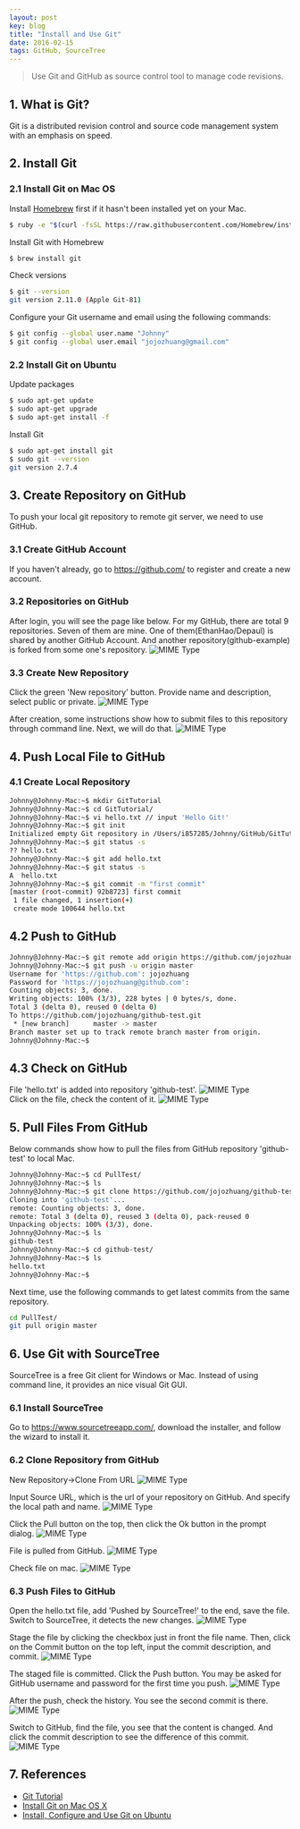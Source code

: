 ```yaml
---
layout: post
key: blog
title: "Install and Use Git"
date: 2016-02-15
tags: GitHub, SourceTree
---
```


> Use Git and GitHub as source control tool to manage code revisions.

## 1. What is Git?
Git is a distributed revision control and source code management system with an emphasis on speed.

## 2. Install Git
### 2.1 Install Git on Mac OS
Install [Homebrew](https://brew.sh/) first if it hasn't been installed yet on your Mac.
```sh
$ ruby -e "$(curl -fsSL https://raw.githubusercontent.com/Homebrew/install/master/install)"
```
Install Git with Homebrew
```sh
$ brew install git
```

Check versions
```sh
$ git --version
git version 2.11.0 (Apple Git-81)
```
Configure your Git username and email using the following commands:
```sh
$ git config --global user.name "Johnny"
$ git config --global user.email "jojozhuang@gmail.com"
```

### 2.2 Install Git on Ubuntu
Update packages
```sh
$ sudo apt-get update
$ sudo apt-get upgrade
$ sudo apt-get install -f
```

Install Git
```sh
$ sudo apt-get install git
$ sudo git --version
git version 2.7.4
```

## 3. Create Repository on GitHub
To push your local git repository to remote git server, we need to use GitHub.
### 3.1 Create GitHub Account
If you haven't already, go to https://github.com/ to register and create a new account.

### 3.2 Repositories on GitHub
After login, you will see the page like below. For my GitHub, there are total 9 repositories. Seven of them are mine. One of them(EthanHao/Depaul) is shared by another GitHub Account. And another repository(github-example) is forked from some one's repository.
![MIME Type](/public/pics/2016-02-15/github.png)  

### 3.3 Create New Repository
Click the green 'New repository' button. Provide name and description, select public or private.
![MIME Type](/public/pics/2016-02-15/createrepo.png)  

After creation, some instructions show how to submit files to this repository through command line. Next, we will do that.
![MIME Type](/public/pics/2016-02-15/repocreated.png)  

## 4. Push Local File to GitHub
### 4.1 Create Local Repository
```sh
Johnny@Johnny-Mac:~$ mkdir GitTutorial
Johnny@Johnny-Mac:~$ cd GitTutorial/
Johnny@Johnny-Mac:~$ vi hello.txt // input 'Hello Git!'
Johnny@Johnny-Mac:~$ git init
Initialized empty Git repository in /Users/i857285/Johnny/GitHub/GitTutorial/.git/
Johnny@Johnny-Mac:~$ git status -s
?? hello.txt
Johnny@Johnny-Mac:~$ git add hello.txt
Johnny@Johnny-Mac:~$ git status -s
A  hello.txt
Johnny@Johnny-Mac:~$ git commit -m "first commit"
[master (root-commit) 92b8723] first commit
 1 file changed, 1 insertion(+)
 create mode 100644 hello.txt
```
## 4.2 Push to GitHub
```sh
Johnny@Johnny-Mac:~$ git remote add origin https://github.com/jojozhuang/github-test.git
Johnny@Johnny-Mac:~$ git push -u origin master
Username for 'https://github.com': jojozhuang
Password for 'https://jojozhuang@github.com':
Counting objects: 3, done.
Writing objects: 100% (3/3), 228 bytes | 0 bytes/s, done.
Total 3 (delta 0), reused 0 (delta 0)
To https://github.com/jojozhuang/github-test.git
 * [new branch]      master -> master
Branch master set up to track remote branch master from origin.
Johnny@Johnny-Mac:~$
```

## 4.3 Check on GitHub
File 'hello.txt' is added into repository 'github-test'.
![MIME Type](/public/pics/2016-02-15/pushed.png)  
Click on the file, check the content of it.
![MIME Type](/public/pics/2016-02-15/content.png)  

## 5. Pull Files From GitHub
Below commands show how to pull the files from GitHub repository 'github-test' to local Mac.
```sh
Johnny@Johnny-Mac:~$ cd PullTest/
Johnny@Johnny-Mac:~$ ls
Johnny@Johnny-Mac:~$ git clone https://github.com/jojozhuang/github-test.git
Cloning into 'github-test'...
remote: Counting objects: 3, done.
remote: Total 3 (delta 0), reused 3 (delta 0), pack-reused 0
Unpacking objects: 100% (3/3), done.
Johnny@Johnny-Mac:~$ ls
github-test
Johnny@Johnny-Mac:~$ cd github-test/
Johnny@Johnny-Mac:~$ ls
hello.txt
Johnny@Johnny-Mac:~$
```

Next time, use the following commands to get latest commits from the same repository.
```sh
cd PullTest/
git pull origin master
```

## 6. Use Git with SourceTree
SourceTree is a free Git client for Windows or Mac. Instead of using command line, it provides an nice visual Git GUI.
### 6.1 Install SourceTree
Go to https://www.sourcetreeapp.com/, download the installer, and follow the wizard to install it.

### 6.2 Clone Repository from GitHub
New Repository->Clone From URL
![MIME Type](/public/pics/2016-02-15/sourcetree-repo.png)  

Input Source URL, which is the url of your repository on GitHub. And specify the local path and name.
![MIME Type](/public/pics/2016-02-15/sourcetree-clone.png)  

Click the Pull button on the top, then click the Ok button in the prompt dialog.
![MIME Type](/public/pics/2016-02-15/sourcetree-pull.png)  

File is pulled from GitHub.
![MIME Type](/public/pics/2016-02-15/sourcetree-pulled.png)  

Check file on mac.
![MIME Type](/public/pics/2016-02-15/sourcetree-fileonmac.png)  

### 6.3 Push Files to GitHub
Open the hello.txt file, add 'Pushed by SourceTree!' to the end, save the file.
Switch to SourceTree, it detects the new changes.
![MIME Type](/public/pics/2016-02-15/sourcetree-filechanged.png)  

Stage the file by clicking the checkbox just in front the file name. Then, click on the Commit button on the top left, input the commit description, and commit.
![MIME Type](/public/pics/2016-02-15/sourcetree-stagecommit.png)  

The staged file is committed. Click the Push button. You may be asked for GitHub username and password for the first time you push.
![MIME Type](/public/pics/2016-02-15/sourcetree-push.png)  

After the push, check the history. You see the second commit is there.
![MIME Type](/public/pics/2016-02-15/sourcetree-history.png)  

Switch to GitHub, find the file, you see that the content is changed. And click the commit description to see the difference of this commit.
![MIME Type](/public/pics/2016-02-15/sourcetree-githubfile.png)  

## 7. References
* [Git Tutorial](https://www.tutorialspoint.com/git/index.htm)
* [Install Git on Mac OS X](https://www.atlassian.com/git/tutorials/install-git)
* [Install, Configure and Use Git on Ubuntu](http://www.geeksforgeeks.org/how-to-install-configure-and-use-git-on-ubuntu/)
